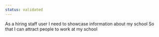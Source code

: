 ```yaml
---
status: validated
---
```


As a hiring staff user
I need to showcase information about my school
So that I can attract people to work at my school
